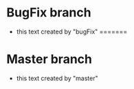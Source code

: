 
# BugFix branch
- this text created by "bugFix"
=======
# Master branch
- this text created by "master"

